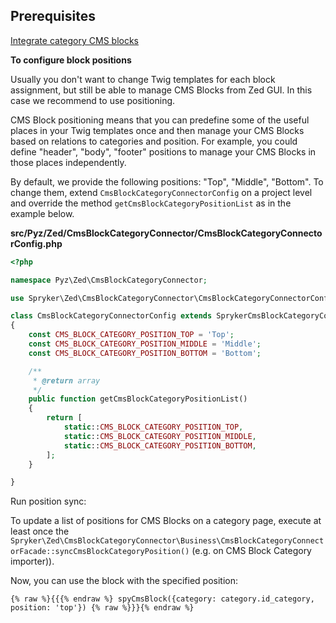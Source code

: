 


## Prerequisites

[Integrate category CMS blocks](/docs/scos/dev/technical-enhancement-integration-guides/integrate-category-cms-blocks.html)



**To configure block positions**

Usually you don't want to change Twig templates for each block assignment, but still be able to manage CMS Blocks from Zed GUI. In this case we recommend to use positioning.

CMS Block positioning means that you can predefine some of the useful places in your Twig templates once and then manage your CMS Blocks based on relations to categories and position. For example, you could define "header", "body", "footer" positions to manage your CMS Blocks in those places independently.

By default, we provide the following positions: "Top", "Middle", "Bottom". To change them, extend `CmsBlockCategoryConnectorConfig` on a project level and override the method `getCmsBlockCategoryPositionList` as in the example below.

**src/Pyz/Zed/CmsBlockCategoryConnector/CmsBlockCategoryConnectorConfig.php**

```php
<?php

namespace Pyz\Zed\CmsBlockCategoryConnector;

use Spryker\Zed\CmsBlockCategoryConnector\CmsBlockCategoryConnectorConfig as SprykerCmsBlockCategoryConnectorConfig;

class CmsBlockCategoryConnectorConfig extends SprykerCmsBlockCategoryConnectorConfig
{
	const CMS_BLOCK_CATEGORY_POSITION_TOP = 'Top';
	const CMS_BLOCK_CATEGORY_POSITION_MIDDLE = 'Middle';
	const CMS_BLOCK_CATEGORY_POSITION_BOTTOM = 'Bottom';

	/**
     * @return array
     */
    public function getCmsBlockCategoryPositionList()
    {
        return [
            static::CMS_BLOCK_CATEGORY_POSITION_TOP,
            static::CMS_BLOCK_CATEGORY_POSITION_MIDDLE,
            static::CMS_BLOCK_CATEGORY_POSITION_BOTTOM,
        ];
    }

}
```

Run position sync:

To update a list of positions for CMS Blocks on a category page, execute at least once the `Spryker\Zed\CmsBlockCategoryConnector\Business\CmsBlockCategoryConnectorFacade::syncCmsBlockCategoryPosition()` (e.g. on CMS Block Category importer)).

Now, you can use the block with the specified position:

```twig
{% raw %}{{{% endraw %} spyCmsBlock({category: category.id_category, position: 'top'}) {% raw %}}}{% endraw %}
```
